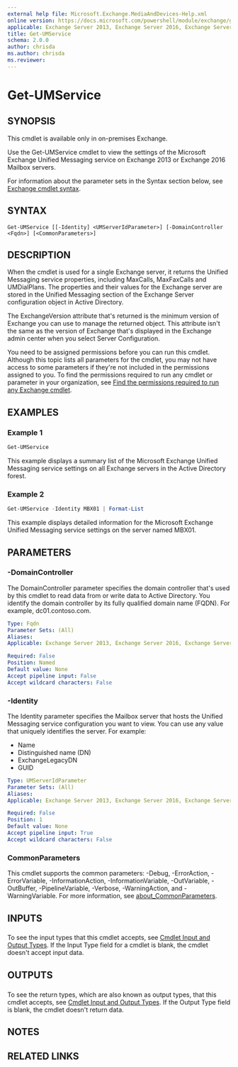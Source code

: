 ```yaml
---
external help file: Microsoft.Exchange.MediaAndDevices-Help.xml
online version: https://docs.microsoft.com/powershell/module/exchange/get-umservice
applicable: Exchange Server 2013, Exchange Server 2016, Exchange Server 2019
title: Get-UMService
schema: 2.0.0
author: chrisda
ms.author: chrisda
ms.reviewer:
---
```


# Get-UMService

## SYNOPSIS
This cmdlet is available only in on-premises Exchange.

Use the Get-UMService cmdlet to view the settings of the Microsoft Exchange Unified Messaging service on Exchange 2013 or Exchange 2016 Mailbox servers.

For information about the parameter sets in the Syntax section below, see [Exchange cmdlet syntax](https://docs.microsoft.com/powershell/exchange/exchange-cmdlet-syntax).

## SYNTAX

```
Get-UMService [[-Identity] <UMServerIdParameter>] [-DomainController <Fqdn>] [<CommonParameters>]
```

## DESCRIPTION
When the cmdlet is used for a single Exchange server, it returns the Unified Messaging service properties, including MaxCalls, MaxFaxCalls and UMDialPlans. The properties and their values for the Exchange server are stored in the Unified Messaging section of the Exchange Server configuration object in Active Directory.

The ExchangeVersion attribute that's returned is the minimum version of Exchange you can use to manage the returned object. This attribute isn't the same as the version of Exchange that's displayed in the Exchange admin center when you select Server Configuration.

You need to be assigned permissions before you can run this cmdlet. Although this topic lists all parameters for the cmdlet, you may not have access to some parameters if they're not included in the permissions assigned to you. To find the permissions required to run any cmdlet or parameter in your organization, see [Find the permissions required to run any Exchange cmdlet](https://docs.microsoft.com/powershell/exchange/find-exchange-cmdlet-permissions).

## EXAMPLES

### Example 1
```powershell
Get-UMService
```

This example displays a summary list of the Microsoft Exchange Unified Messaging service settings on all Exchange servers in the Active Directory forest.

### Example 2
```powershell
Get-UMService -Identity MBX01 | Format-List
```

This example displays detailed information for the Microsoft Exchange Unified Messaging service settings on the server named MBX01.

## PARAMETERS

### -DomainController
The DomainController parameter specifies the domain controller that's used by this cmdlet to read data from or write data to Active Directory. You identify the domain controller by its fully qualified domain name (FQDN). For example, dc01.contoso.com.

```yaml
Type: Fqdn
Parameter Sets: (All)
Aliases:
Applicable: Exchange Server 2013, Exchange Server 2016, Exchange Server 2019

Required: False
Position: Named
Default value: None
Accept pipeline input: False
Accept wildcard characters: False
```

### -Identity
The Identity parameter specifies the Mailbox server that hosts the Unified Messaging service configuration you want to view. You can use any value that uniquely identifies the server. For example:

- Name
- Distinguished name (DN)
- ExchangeLegacyDN
- GUID

```yaml
Type: UMServerIdParameter
Parameter Sets: (All)
Aliases:
Applicable: Exchange Server 2013, Exchange Server 2016, Exchange Server 2019

Required: False
Position: 1
Default value: None
Accept pipeline input: True
Accept wildcard characters: False
```

### CommonParameters
This cmdlet supports the common parameters: -Debug, -ErrorAction, -ErrorVariable, -InformationAction, -InformationVariable, -OutVariable, -OutBuffer, -PipelineVariable, -Verbose, -WarningAction, and -WarningVariable. For more information, see [about_CommonParameters](https://go.microsoft.com/fwlink/p/?LinkID=113216).

## INPUTS

###  
To see the input types that this cmdlet accepts, see [Cmdlet Input and Output Types](https://go.microsoft.com/fwlink/p/?linkId=616387). If the Input Type field for a cmdlet is blank, the cmdlet doesn't accept input data.

## OUTPUTS

###  
To see the return types, which are also known as output types, that this cmdlet accepts, see [Cmdlet Input and Output Types](https://go.microsoft.com/fwlink/p/?linkId=616387). If the Output Type field is blank, the cmdlet doesn't return data.

## NOTES

## RELATED LINKS
